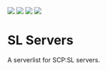 ![](https://img.shields.io/github/license/AnomalousCoders/SL-Servers)
![](https://img.shields.io/github/languages/code-size/AnomalousCoders/SL-Servers)
![](https://img.shields.io/github/last-commit/AnomalousCoders/SL-Servers)
[![](https://img.shields.io/static/v1?label=Discord&message=https%3A%2F%2Fdiscord.gg%2FUNrRVSD&color=7289DA)](https://discord.gg/UNrRVSD)
# SL Servers

A serverlist for SCP:SL servers.
